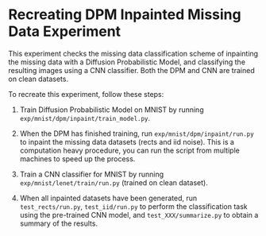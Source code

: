 # Recreating DPM Inpainted Missing Data Experiment
This experiment checks the missing data classification scheme of inpainting the missing data with a Diffusion Probabilistic Model, and classifying the resulting images using a CNN classifier. Both the DPM and CNN are trained on clean datasets.

To recreate this experiment, follow these steps:

1. Train Diffusion Probabilistic Model on MNIST by running `exp/mnist/dpm/inpaint/train_model.py`.

2. When the DPM has finished training, run `exp/mnist/dpm/inpaint/run.py` to inpaint the missing data datasets (rects and iid noise). This is a computation heavy procedure, you can run the script from multiple machines to speed up the process.

3. Train a CNN classifier for MNIST by running `exp/mnist/lenet/train/run.py` (trained on clean dataset).

4. When all inpainted datasets have been generated, run `test_rects/run.py`, `test_iid/run.py` to perform the classification task using the pre-trained CNN model, and `test_XXX/summarize.py` to obtain a summary of the results.
